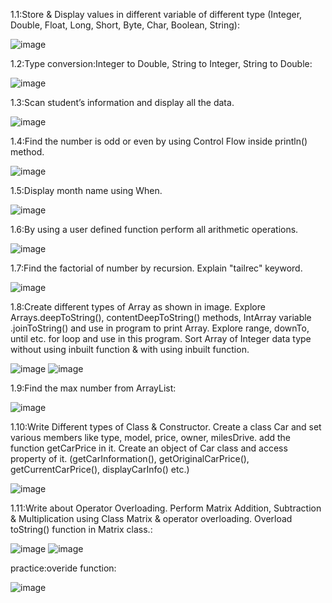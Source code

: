 1.1:Store & Display values in different variable of different type (Integer, Double, Float, Long, Short, Byte, Char, Boolean, String):

![image](https://github.com/PALAKARDESHNA/MAD_Practical-1_21012021006/assets/98075245/1882b865-5d63-474d-95a3-e44d04b464c4)

1.2:Type conversion:Integer to Double, String to Integer, String to Double:

![image](https://github.com/PALAKARDESHNA/MAD_Practical-1_21012021006/assets/98075245/afa7bf08-27a8-4965-b5cb-9f4d193c1f76)

1.3:Scan student’s information and display all the data.

![image](https://github.com/PALAKARDESHNA/MAD_Practical-1_21012021006/assets/98075245/bb646351-0bcc-4600-9380-116fc4859259)

1.4:Find the number is odd or even by using Control Flow inside println() method.

![image](https://github.com/PALAKARDESHNA/MAD_Practical-1_21012021006/assets/98075245/8dd6cadb-fe81-417a-8952-27cc45997534)

1.5:Display month name using When.

![image](https://github.com/PALAKARDESHNA/MAD_Practical-1_21012021006/assets/98075245/f2ecd639-0498-48dd-9703-b9253f8a1580)

1.6:By using a user defined function perform all arithmetic operations.

![image](https://github.com/PALAKARDESHNA/MAD_Practical-1_21012021006/assets/98075245/b4594038-dd47-4691-b96e-35de6ec69949)

1.7:Find the factorial of number by recursion. Explain "tailrec" keyword.

![image](https://github.com/PALAKARDESHNA/MAD_Practical-1_21012021006/assets/98075245/be938b49-1c62-4f5d-a3fe-dfb15b525a21)

1.8:Create different types of Array as shown in image. Explore Arrays.deepToString(), 
contentDeepToString() methods, IntArray variable .joinToString() and use in program 
to print Array. Explore range, downTo, until etc. for loop and use in this program. Sort 
Array of Integer data type without using inbuilt function & with using inbuilt function.

![image](https://github.com/PALAKARDESHNA/MAD_Practical-1_21012021006/assets/98075245/0837e64a-363c-4fba-b795-f1ab87add1c4)
![image](https://github.com/PALAKARDESHNA/MAD_Practical-1_21012021006/assets/98075245/2a5077c1-4718-45b6-950c-a2f99a0bb198)

1.9:Find the max number from ArrayList:

![image](https://github.com/PALAKARDESHNA/MAD_Practical-1_21012021006/assets/98075245/a16dcc70-ba70-46a5-985a-eb0ddbf31dde)


1.10:Write Different types of Class & Constructor. Create a class Car and set various members like type, model, price, owner, milesDrive. add the function getCarPrice in it. Create an object of Car class and access property of it. (getCarInformation(), getOriginalCarPrice(), getCurrentCarPrice(), displayCarInfo() etc.)

![image](https://github.com/PALAKARDESHNA/MAD_Practical-1_21012021006/assets/98075245/e2646a26-e021-446e-af15-32b26b8b7256)

1.11:Write about Operator Overloading. Perform Matrix Addition, Subtraction & 
Multiplication using Class Matrix & operator overloading. Overload toString() function 
in Matrix class.:

![image](https://github.com/PALAKARDESHNA/MAD_Practical-1_21012021006/assets/98075245/93463415-b0ef-44f4-8481-6a62e5c44df6)
![image](https://github.com/PALAKARDESHNA/MAD_Practical-1_21012021006/assets/98075245/2b0be367-4361-4518-a3ce-1e21e17592ee)

practice:overide function:

![image](https://github.com/PALAKARDESHNA/MAD_Practical-1_21012021006/assets/98075245/dd33daca-7a91-453c-9454-20d4fd505cf6)


